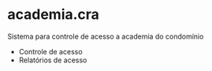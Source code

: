 # academia.cra
Sistema para controle de acesso a academia do condomínio
- Controle de acesso
- Relatórios de acesso
